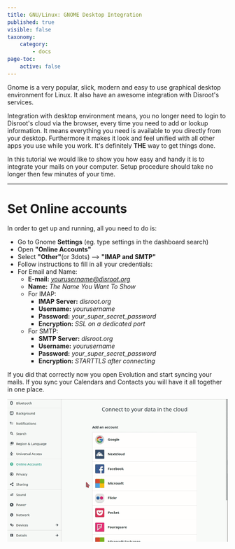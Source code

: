 ```yaml
---
title: GNU/Linux: GNOME Desktop Integration
published: true
visible: false
taxonomy:
    category:
        - docs
page-toc:
    active: false
---
```


Gnome is a very popular, slick, modern and easy to use graphical desktop environment for Linux. It also have an awesome integration with Disroot's services.

Integration with desktop environment means, you no longer need to login to Disroot's cloud via the browser, every time you need to add or lookup information. It means everything you need is available to you directly from your desktop. Furthermore it makes it look and feel unified with all other apps you use while you work. It's definitely **THE** way to get things done.

In this tutorial we would like to show you how easy and handy it is to integrate your mails on your computer. Setup procedure should take no longer then few minutes of your time.

-------
# Set Online accounts

In order to get up and running, all you need to do is:

 - Go to Gnome **Settings** (eg. type settings in the dashboard search)
 - Open **"Online Accounts"**
 - Select **"Other"**(or 3dots) --> **"IMAP and SMTP"**
 - Follow instructions to fill in all your credentials:  
  - For Email and Name:
      - **E-mail:** *yourusername@disroot.org*
      - **Name:** *The Name You Want To Show*
    - For IMAP:
      - **IMAP Server:** *disroot.org*
      - **Username:** *yourusername*
      - **Password:** *your_super_secret_password*
      - **Encryption:** *SSL on a dedicated port*
    - For SMTP:
      - **SMTP Server:** *disroot.org*
      - **Username:** *yourusername*
      - **Password:** *your_super_secret_password*
      - **Encryption:** *STARTTLS after connecting*

If you did that correctly now you open Evolution and start syncing your mails. If you sync your Calendars and Contacts you will have it all together in one place.

![](en/gnome_online_accounts1.gif)
